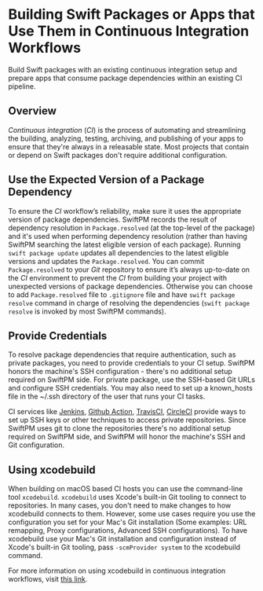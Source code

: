 # Building Swift Packages or Apps that Use Them in Continuous Integration Workflows

Build Swift packages with an existing continuous integration setup and prepare apps that consume package dependencies within an existing CI pipeline.

## Overview

*Continuous integration* (*CI*) is the process of automating and streamlining the building, analyzing, testing, archiving, and publishing of your apps to ensure that they're always in a releasable state.
Most projects that contain or depend on Swift packages don't require additional configuration.

## Use the Expected Version of a Package Dependency

To ensure the *CI* workflow’s reliability, make sure it uses the appropriate version of package dependencies.
SwiftPM records the result of dependency resolution in `Package.resolved` (at the top-level of the package) and it's used when performing dependency resolution (rather than having SwiftPM searching the latest eligible version of each package).  Running `swift package update` updates all dependencies to the latest eligible versions and updates the `Package.resolved`.  You can commit `Package.resolved` to your *Git* repository to ensure it’s always up-to-date on the *CI* environment to prevent the *CI* from building your project with unexpected versions of package dependencies.  Otherwise you can choose to add `Package.resolved` file to `.gitignore` file and have `swift package resolve` command in charge of resolving the dependencies (`swift package resolve` is invoked by most SwiftPM commands).

## Provide Credentials

To resolve package dependencies that require authentication, such as private packages, you need to provide credentials to your CI setup.
SwiftPM honors the machine's SSH configuration - there's no additional setup required on SwiftPM side. For private package, use the SSH-based Git URLs and configure SSH credentials. You may also need to set up a known_hosts file in the ~/.ssh directory of the user that runs your CI tasks.

CI services like [Jenkins](https://www.jenkins.io/doc/book/using/using-credentials), [Github Action](https://docs.github.com/en/free-pro-team@latest/actions/reference/authentication-in-a-workflow), [TravisCI](https://docs.travis-ci.com/user/private-dependencies), [CircleCI](https://circleci.com/docs/2.0/gh-bb-integration/#security) provide ways to set up SSH keys or other techniques to access private repositories.  Since SwiftPM uses git to clone the repositories there's no additional setup required on SwiftPM side, and SwiftPM will honor the machine's SSH and Git configuration.

## Using xcodebuild
When building on macOS based CI hosts you can use the command-line tool `xcodebuild`.
`xcodebuild` uses Xcode's built-in Git tooling to connect to repositories.  In many cases, you don't need to make changes to how xcodebuild connects to them.  However, some use cases require you use the configuration you set for your Mac's Git installation (Some examples: URL remapping, Proxy configurations, Advanced SSH configurations).  To have xcodebuild use your Mac's Git installation and configuration instead of Xcode's built-in Git tooling, pass `-scmProvider system` to the xcodebuild command.

For more information on using xcodebuild in continuous integration workflows, visit [this link](https://developer.apple.com/documentation/swift_packages/building_swift_packages_or_apps_that_use_them_in_continuous_integration_workflows).
